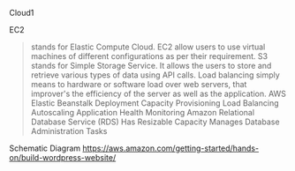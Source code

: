 Cloud1

EC2 
>stands for Elastic Compute Cloud. EC2 allow users to use virtual machines of different configurations as per their requirement. 
S3 
>stands for Simple Storage Service. It allows the users to store and retrieve various types of data using API calls.
Load balancing
>simply means to hardware or software load over web servers, that improver's the efficiency of the server as well as the application.
AWS Elastic Beanstalk
> Deployment
> Capacity Provisioning
> Load Balancing
> Autoscaling
> Application Health Monitoring
Amazon Relational Database Service (RDS)
> Has Resizable Capacity
> Manages Database Administration Tasks


Schematic Diagram
https://aws.amazon.com/getting-started/hands-on/build-wordpress-website/

